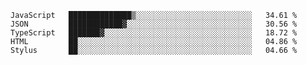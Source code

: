<!--START_SECTION:waka-->
```text
JavaScript   ██████████████▒░░░░░░░░░░░░░░░░░░░░░░░░░░   34.61 % 
JSON         ████████████▓░░░░░░░░░░░░░░░░░░░░░░░░░░░░   30.56 % 
TypeScript   ███████▓░░░░░░░░░░░░░░░░░░░░░░░░░░░░░░░░░   18.72 % 
HTML         ██░░░░░░░░░░░░░░░░░░░░░░░░░░░░░░░░░░░░░░░   04.86 % 
Stylus       ██░░░░░░░░░░░░░░░░░░░░░░░░░░░░░░░░░░░░░░░   04.66 % 
```
<!--END_SECTION:waka-->